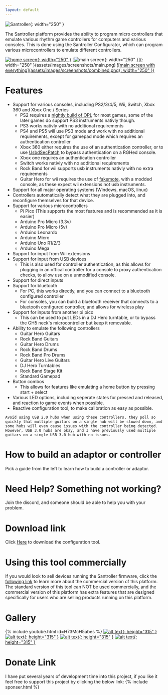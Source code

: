 ```yaml
---
layout: default
---
```

![Santroller](assets/images/logo.png){: width="250" }


The Santroller platform provides the ability to program micro controllers that emulate various rhythm game controllers for computers and various consoles.
This is done using the Santroller Configurator, which can program various microcontrollers to emulate different controllers.

[![home screen](assets/images/screenshots/home.png){: width="250" }](assets/images/screenshots/home.png) 
[![main screen](assets/images/screenshots/main.png){: width="250" }]{: width="250" }(assets/images/screenshots/main.png)
[![main screen with everything](assets/images/screenshots/combined.png{: width="250" })](assets/images/screenshots/combined.png)

# Features
* Support for various consoles, including PS2/3/4/5, Wii, Switch, Xbox 360 and Xbox One / Series
  * PS2 requires a [nightly build of OPL](https://santroller.tangentmc.net/console_guides/wii.html) for most games, some of the later games do support PS3 instruments nativly though.
  * PS3 works nativly with no additional requirements
  * PS4 and PS5 will use PS3 mode and work with no additional requirements, except for gamepad mode which requires an authentication controller
  * Xbox 360 either requires the use of an authentication controller, or to use [UsbdSecPatch](https://santroller.tangentmc.net/console_guides/xbox360.html) to bypass authentication on a RGHed console.
  * Xbox one requires an authentication controller
  * Switch works nativly with no additional requirements
  * Rock Band for wii supports usb instruments nativly with no extra requirements
  * Guitar Hero for wii requires the use of [fakemote](https://santroller.tangentmc.net/console_guides/wii.html), with a modded console, as these expect wii extensions not usb instruments.
* Support for all major operating systems (Windows, macOS, linux)
* Controllers automatically detect what they are plugged into, and reconfigure themselves for that device.
* Support for various microcontrollers
  * Pi Pico (This supports the most features and is recommended as it is easier)
  * Arduino Pro Micro (3.3v)
  * Arduino Pro Micro (5v)
  * Arduino Leonardo
  * Arduino Micro
  * Arduino Uno R1/2/3
  * Arduino Mega
* Support for input from Wii extensions
* Support for input from USB devices
  * This is also used for controller authentication, as this allows for plugging in an offical controller for a console to proxy authentication checks, to allow use on a unmodified console.
* Support for direct inputs
* Support for bluetooth
  * For PC, this works directly, and you can connect to a bluetooth configured controller
  * For consoles, you can build a bluetooth receiver that connects to a bluetooth configured controller, and allows for wireless play
* Support for inputs from another pi pico
  * This can be used to put LEDs in a DJ Hero turntable, or to bypass the GH5 neck's microcontroller but keep it removable.
* Ability to emulate the following controllers
  * Guitar Hero Guitars
  * Rock Band Guitars
  * Guitar Hero Drums
  * Rock Band Drums
  * Rock Band Pro Drums
  * Guitar Hero Live Guitars
  * DJ Hero Turntables
  * Rock Band Stage Kit
  * Standard Gamepad
* Button combos
  * This allows for features like emulating a home button by pressing start + select
* Various LED options, including seperate states for pressed and released, and reaction to game events when possible.
* Reactive configuration tool, to make calibration as easy as possible.

```note
Avoid using USB 2.0 hubs when using these controllers, they poll so quickly that multiple guitars on a single hub will be slowed down, and some hubs will even cause issues with the controller being detected. However, USB 3.0 hubs are okay, and I have previously used multiple guitars on a single USB 3.0 hub with no issues.
```

# How to build an adaptor or controller
Pick a guide from the left to learn how to build a controller or adaptor.

# Need Help? Something not working?
Join the discord, and someone should be able to help you with your problem.

# Download link
Click [Here](https://github.com/sanjay900/SantrollerConfigurator/releases/latest) to download the configuration tool.

# Using this tool commercially
If you would look to sell devices running the Santroller firmware, click the [following link](https://santroller.tangentmc.net/tool/commercial_use.html) to learn more about the commercial version of this platform.
The standard version of this tool can NOT be used commercially, and the commercial version of this platform has extra features that are designed specifically for users who are selling products running on this platform.

# Gallery
{% include youtube.html id=H73McH5abes %}
[![alt text](assets/images/adaptor.jpg){: height="315" }](assets/images/adaptor.jpg)
[![alt text](assets/images/adaptor-ps2.jpg){: height="315" }](assets/images/adaptor-ps2.jpg)
[![alt text](assets/images/direct.jpg){: height="315" }](assets/images/direct.jpg)
[![alt text](assets/images/inline-led.jpg){: height="315" }](assets/images/inline-led.jpg)


# Donate Link
I have put several years of development time into this project, if you like it feel free to support this project by clicking the below link:
{% include sponser.html %}
